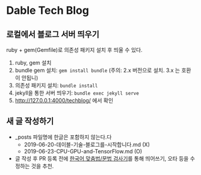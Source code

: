 Dable Tech Blog
===============

로컬에서 블로그 서버 띄우기
--------------------------

ruby + gem(Gemfile)로 의존성 패키지 설치 후 띄울 수 있다.

 1. ruby, gem 설치
 2. bundle gem 설치: `gem install bundle` (주의: 2.x 버전으로 설치. 3.x 는 호환이 안됩니)
 3. 의존성 패키지 설치: `bundle install`
 4. jekyll을 통한 서버 띄우기: `bundle exec jekyll serve`
 5. http://127.0.0.1:4000/techblog/ 에서 확인

새 글 작성하기
---------------

 * \_posts 파일명에 한글은 포함하지 않는다.다
   * 2019-06-20-데이블-기술-블로그를-시작합니다.md (X)
   * 2019-06-23-CPU-GPU-and-TensorFlow.md (O)
 * 글 작성 후 PR 등록 전에 [한국어 맞춤법/문법 검사기](http://speller.cs.pusan.ac.kr/)를 통해 띄어쓰기, 오타 등을 수정하는 것을 추천.
